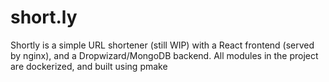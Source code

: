 # short.ly
Shortly is a simple URL shortener (still WIP) with a React frontend (served by nginx), and a Dropwizard/MongoDB backend. All modules in the project are dockerized, and built using pmake

